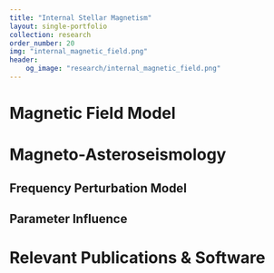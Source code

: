 ```yaml
---
title: "Internal Stellar Magnetism"
layout: single-portfolio
collection: research
order_number: 20
img: "internal_magnetic_field.png"
header:
    og_image: "research/internal_magnetic_field.png"
---
```


Magnetic Field Model
====================

Magneto-Asteroseismology
========================

Frequency Perturbation Model
----------------------------

Parameter Influence
-------------------

Relevant Publications & Software
================================
